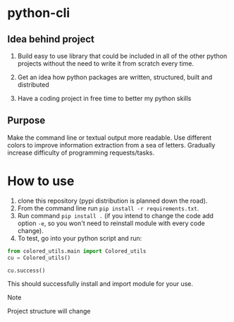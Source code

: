# python-cli

## Idea behind project

1) Build easy to use library that could be included in all of the other python projects without the need to write it from scratch every time.

2) Get an idea how python packages are written, structured, built and distributed

3) Have a coding project in free time to better my python skills

## Purpose

Make the command line or textual output more readable. 
Use different colors to improve information extraction from a sea of letters.
Gradually increase difficulty of programming requests/tasks.

# How to use

1. clone this repository (pypi distribution is planned down the road). 
2. From the command line run `pip install -r requirements.txt`.
3. Run command `pip install .` (if you intend to change the code add option `-e`, so you won't need to reinstall module with every code change).
4. To test, go into your python script and run:

```py
from colored_utils.main import Colored_utils
cu = Colored_utils()

cu.success()
```

This should successfully install and import module for your use. 

> [!NOTE]
> Project structure will change

